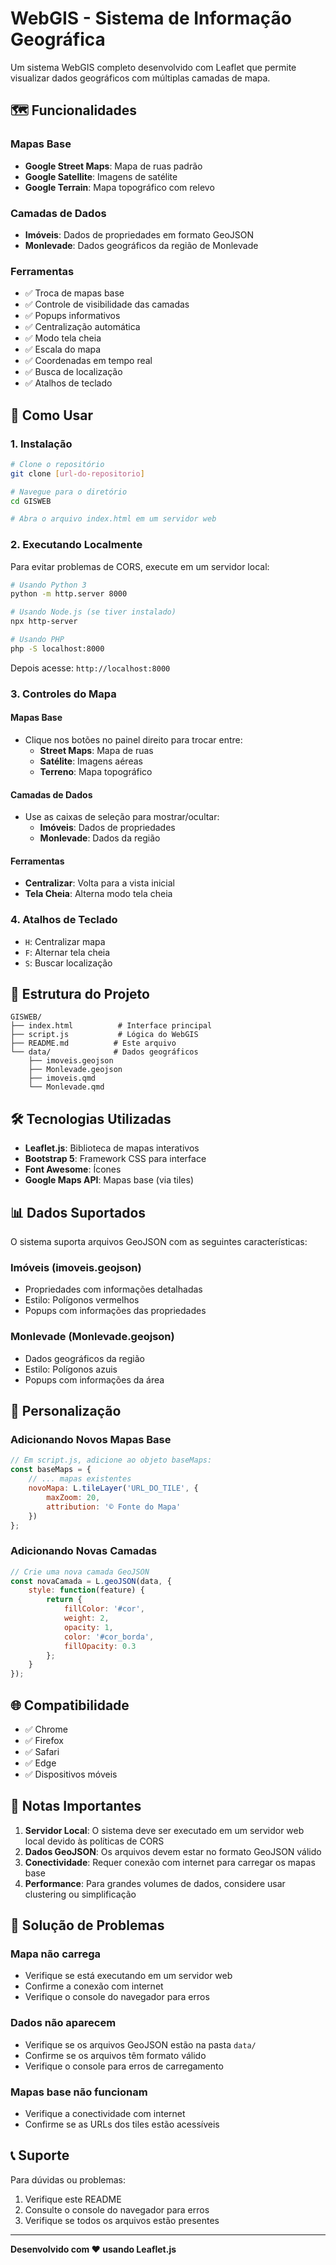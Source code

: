 # WebGIS - Sistema de Informação Geográfica

Um sistema WebGIS completo desenvolvido com Leaflet que permite visualizar dados geográficos com múltiplas camadas de mapa.

## 🗺️ Funcionalidades

### Mapas Base
- **Google Street Maps**: Mapa de ruas padrão
- **Google Satellite**: Imagens de satélite
- **Google Terrain**: Mapa topográfico com relevo

### Camadas de Dados
- **Imóveis**: Dados de propriedades em formato GeoJSON
- **Monlevade**: Dados geográficos da região de Monlevade

### Ferramentas
- ✅ Troca de mapas base
- ✅ Controle de visibilidade das camadas
- ✅ Popups informativos
- ✅ Centralização automática
- ✅ Modo tela cheia
- ✅ Escala do mapa
- ✅ Coordenadas em tempo real
- ✅ Busca de localização
- ✅ Atalhos de teclado

## 🚀 Como Usar

### 1. Instalação
```bash
# Clone o repositório
git clone [url-do-repositorio]

# Navegue para o diretório
cd GISWEB

# Abra o arquivo index.html em um servidor web
```

### 2. Executando Localmente
Para evitar problemas de CORS, execute em um servidor local:

```bash
# Usando Python 3
python -m http.server 8000

# Usando Node.js (se tiver instalado)
npx http-server

# Usando PHP
php -S localhost:8000
```

Depois acesse: `http://localhost:8000`

### 3. Controles do Mapa

#### Mapas Base
- Clique nos botões no painel direito para trocar entre:
  - **Street Maps**: Mapa de ruas
  - **Satélite**: Imagens aéreas
  - **Terreno**: Mapa topográfico

#### Camadas de Dados
- Use as caixas de seleção para mostrar/ocultar:
  - **Imóveis**: Dados de propriedades
  - **Monlevade**: Dados da região

#### Ferramentas
- **Centralizar**: Volta para a vista inicial
- **Tela Cheia**: Alterna modo tela cheia

### 4. Atalhos de Teclado
- `H`: Centralizar mapa
- `F`: Alternar tela cheia
- `S`: Buscar localização

## 📁 Estrutura do Projeto

```
GISWEB/
├── index.html          # Interface principal
├── script.js           # Lógica do WebGIS
├── README.md          # Este arquivo
└── data/              # Dados geográficos
    ├── imoveis.geojson
    ├── Monlevade.geojson
    ├── imoveis.qmd
    └── Monlevade.qmd
```

## 🛠️ Tecnologias Utilizadas

- **Leaflet.js**: Biblioteca de mapas interativos
- **Bootstrap 5**: Framework CSS para interface
- **Font Awesome**: Ícones
- **Google Maps API**: Mapas base (via tiles)

## 📊 Dados Suportados

O sistema suporta arquivos GeoJSON com as seguintes características:

### Imóveis (imoveis.geojson)
- Propriedades com informações detalhadas
- Estilo: Polígonos vermelhos
- Popups com informações das propriedades

### Monlevade (Monlevade.geojson)
- Dados geográficos da região
- Estilo: Polígonos azuis
- Popups com informações da área

## 🔧 Personalização

### Adicionando Novos Mapas Base
```javascript
// Em script.js, adicione ao objeto baseMaps:
const baseMaps = {
    // ... mapas existentes
    novoMapa: L.tileLayer('URL_DO_TILE', {
        maxZoom: 20,
        attribution: '© Fonte do Mapa'
    })
};
```

### Adicionando Novas Camadas
```javascript
// Crie uma nova camada GeoJSON
const novaCamada = L.geoJSON(data, {
    style: function(feature) {
        return {
            fillColor: '#cor',
            weight: 2,
            opacity: 1,
            color: '#cor_borda',
            fillOpacity: 0.3
        };
    }
});
```

## 🌐 Compatibilidade

- ✅ Chrome
- ✅ Firefox
- ✅ Safari
- ✅ Edge
- ✅ Dispositivos móveis

## 📝 Notas Importantes

1. **Servidor Local**: O sistema deve ser executado em um servidor web local devido às políticas de CORS
2. **Dados GeoJSON**: Os arquivos devem estar no formato GeoJSON válido
3. **Conectividade**: Requer conexão com internet para carregar os mapas base
4. **Performance**: Para grandes volumes de dados, considere usar clustering ou simplificação

## 🐛 Solução de Problemas

### Mapa não carrega
- Verifique se está executando em um servidor web
- Confirme a conexão com internet
- Verifique o console do navegador para erros

### Dados não aparecem
- Verifique se os arquivos GeoJSON estão na pasta `data/`
- Confirme se os arquivos têm formato válido
- Verifique o console para erros de carregamento

### Mapas base não funcionam
- Verifique a conectividade com internet
- Confirme se as URLs dos tiles estão acessíveis

## 📞 Suporte

Para dúvidas ou problemas:
1. Verifique este README
2. Consulte o console do navegador para erros
3. Verifique se todos os arquivos estão presentes

---

**Desenvolvido com ❤️ usando Leaflet.js** 